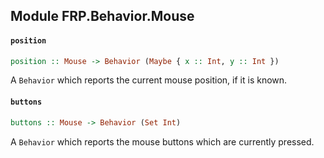 ## Module FRP.Behavior.Mouse

#### `position`

``` purescript
position :: Mouse -> Behavior (Maybe { x :: Int, y :: Int })
```

A `Behavior` which reports the current mouse position, if it is known.

#### `buttons`

``` purescript
buttons :: Mouse -> Behavior (Set Int)
```

A `Behavior` which reports the mouse buttons which are currently pressed.


